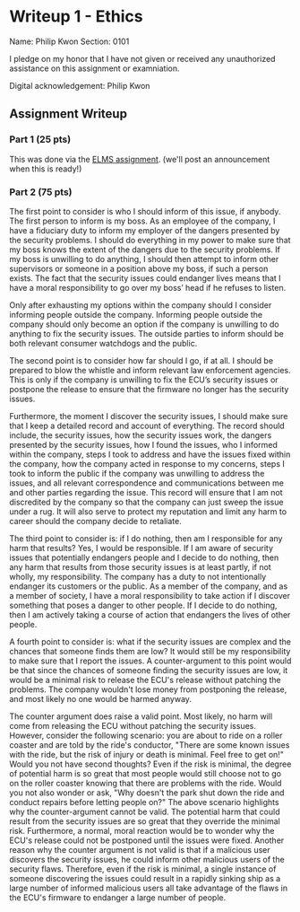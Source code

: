 # Writeup 1 - Ethics

Name: Philip Kwon
Section: 0101

I pledge on my honor that I have not given or received any unauthorized assistance on this assignment or examniation.

Digital acknowledgement: Philip Kwon

## Assignment Writeup

### Part 1 (25 pts)

This was done via the [ELMS assignment](). (we'll post an announcement when this is ready!)

### Part 2 (75 pts)

The first point to consider is who I should inform of this issue, if anybody.  The first person to inform is my boss.  As an employee of the company, I have a fiduciary duty to inform my employer of the dangers presented by the security problems.  I should do everything in my power to make sure that my boss knows the extent of the dangers due to the security problems.  If my boss is unwilling to do anything, I should then attempt to inform other supervisors or someone in a position above my boss, if such a person exists.  The fact that the security issues could endanger lives means that I have a moral responsibility to go over my boss’ head if he refuses to listen.  

Only after exhausting my options within the company should I consider informing people outside the company.  Informing people outside the company should only become an option if the company is unwilling to do anything to fix the security issues.  The outside parties to inform should be both relevant consumer watchdogs and the public.

The second point is to consider how far should I go, if at all.  I should be prepared to blow the whistle and inform relevant law enforcement agencies.  This is only if the company is unwilling to fix the ECU’s security issues or postpone the release to ensure that the firmware no longer has the security issues.  

Furthermore, the moment I discover the security issues, I should make sure that I keep a detailed record and account of everything.  The record should include, the security issues, how the security issues work, the dangers presented by the security issues, how I found the issues, who I informed within the company, steps I took to address and have the issues fixed within the company, how the company acted in response to my concerns, steps I took to inform the public if the company was unwilling to address the issues, and all relevant correspondence and communications between me and other parties regarding the issue.  This record will ensure that I am not discredited by the company so that the company can just sweep the issue under a rug.  It will also serve to protect my reputation and limit any harm to career should the company decide to retaliate.

The third point to consider is: if I do nothing, then am I responsible for any harm that results?  Yes, I would be responsible.  If I am aware of security issues that potentially endangers people and I decide to do nothing, then any harm that results from those security issues is at least partly, if not wholly, my responsibility.  The company has a duty to not intentionally endanger its customers or the public.  As a member of the company, and as a member of society, I have a moral responsibility to take action if I discover something that poses a danger to other people. If I decide to do nothing, then I am actively taking a course of action that endangers the lives of other people. 

A fourth point to consider is: what if the security issues are complex and the chances that someone finds them are low? It would still be my responsibility to make sure that I report the issues. A counter-argument to this point would be that since the chances of someone finding the security issues are low, it would be a minimal risk to release the ECU's release without patching the problems. The company wouldn't lose money from postponing the release, and most likely no one would be harmed anyway. 

The counter argument does raise a valid point. Most likely, no harm will come from releasing the ECU without patching the security issues. However, consider the following scenario: you are about to ride on a roller coaster and are told by the ride's conductor, "There are some known issues with the ride, but the risk of injury or death is minimal. Feel free to get on!" Would you not have second thoughts? Even if the risk is minimal, the degree of potential harm is so great that most people would still choose not to go on the roller coaster knowing that there are problems with the ride. Would you not also wonder or ask, "Why doesn't the park shut down the ride and conduct repairs before letting people on?" The above scenario highlights why the counter-argument cannot be valid. The potential harm that could result from the security issues are so great that they override the minimal risk. Furthermore, a normal, moral reaction would be to wonder why the ECU's release could not be postponed until the issues were fixed. Another reason why the counter argument is not valid is that if a malicious user discovers the security issues, he could inform other malicious users of the security flaws. Therefore, even if the risk is minimal, a single instance of someone discovering the issues could result in a rapidly sinking ship as a large number of informed malicious users all take advantage of the flaws in the ECU's firmware to endanger a large number of people.